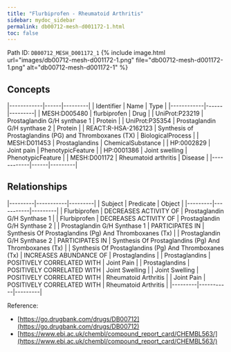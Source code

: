 ```yaml
---
title: "Flurbiprofen - Rheumatoid Arthritis"
sidebar: mydoc_sidebar
permalink: db00712-mesh-d001172-1.html
toc: false 
---
```



Path ID: `DB00712_MESH_D001172_1`
{% include image.html url="images/db00712-mesh-d001172-1.png" file="db00712-mesh-d001172-1.png" alt="db00712-mesh-d001172-1" %}

## Concepts

|------------|------|---------|
| Identifier | Name | Type    |
|------------|------|---------|
| MESH:D005480 | flurbiprofen | Drug |
| UniProt:P23219 | Prostaglandin G/H synthase 1 | Protein |
| UniProt:P35354 | Prostaglandin G/H synthase 2 | Protein |
| REACT:R-HSA-2162123 | Synthesis of Prostaglandins (PG) and Thromboxanes (TX) | BiologicalProcess |
| MESH:D011453 | Prostaglandins | ChemicalSubstance |
| HP:0002829 | Joint pain | PhenotypicFeature |
| HP:0001386 | Joint swelling | PhenotypicFeature |
| MESH:D001172 | Rheumatoid arthritis | Disease |
|------------|------|---------|

## Relationships

|---------|-----------|---------|
| Subject | Predicate | Object  |
|---------|-----------|---------|
| Flurbiprofen | DECREASES ACTIVITY OF | Prostaglandin G/H Synthase 1 |
| Flurbiprofen | DECREASES ACTIVITY OF | Prostaglandin G/H Synthase 2 |
| Prostaglandin G/H Synthase 1 | PARTICIPATES IN | Synthesis Of Prostaglandins (Pg) And Thromboxanes (Tx) |
| Prostaglandin G/H Synthase 2 | PARTICIPATES IN | Synthesis Of Prostaglandins (Pg) And Thromboxanes (Tx) |
| Synthesis Of Prostaglandins (Pg) And Thromboxanes (Tx) | INCREASES ABUNDANCE OF | Prostaglandins |
| Prostaglandins | POSITIVELY CORRELATED WITH | Joint Pain |
| Prostaglandins | POSITIVELY CORRELATED WITH | Joint Swelling |
| Joint Swelling | POSITIVELY CORRELATED WITH | Rheumatoid Arthritis |
| Joint Pain | POSITIVELY CORRELATED WITH | Rheumatoid Arthritis |
|---------|-----------|---------|

Reference: 
  - [https://go.drugbank.com/drugs/DB00712](https://go.drugbank.com/drugs/DB00712)
  - [https://www.ebi.ac.uk/chembl/compound_report_card/CHEMBL563/](https://www.ebi.ac.uk/chembl/compound_report_card/CHEMBL563/)
